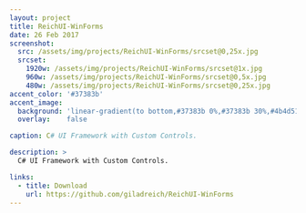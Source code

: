```yaml
---
layout: project
title: ReichUI-WinForms
date: 26 Feb 2017
screenshot:
  src: /assets/img/projects/ReichUI-WinForms/srcset@0,25x.jpg
  srcset:
    1920w: /assets/img/projects/ReichUI-WinForms/srcset@1x.jpg
    960w: /assets/img/projects/ReichUI-WinForms/srcset@0,5x.jpg
    480w: /assets/img/projects/ReichUI-WinForms/srcset@0,25x.jpg
accent_color: '#37383b'
accent_image:
  background: 'linear-gradient(to bottom,#37383b 0%,#37383b 30%,#4b4d51 50%,#74777c 70%,#a0a4aa 100%)'
  overlay:    false

caption: C# UI Framework with Custom Controls.

description: >
  C# UI Framework with Custom Controls.

links:
  - title: Download
    url: https://github.com/giladreich/ReichUI-WinForms
---
```

